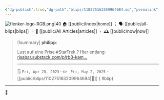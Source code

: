 ```yaml
---
{"dg-publish":true,"dg-path":"blips/110275163209964684.md","permalink":"/blips/110275163209964684/","title":"philipp on mastodon @ 2023-04-28"}
---
```



<div class="transclusion internal-embed is-loaded"><div class="markdown-embed">




![flenker-logo-RGB.png|40](/img/user/attachments/flenker-logo-RGB.png)
🏠 [[public/Index\|home]]  ⋮ 🗣️ [[public/all-blips\|blips]] ⋮  📝 [[public/All Articles\|articles]]  ⋮ 🕰️ [[public/now\|now]]


</div></div>


> [!summary] **philipp**:
>
> Lust auf eine Prise #StarTrek ? Hier entlang: [risabar.substack.com/p/rb3-kam…](https://risabar.substack.com/p/rb3-kampf-um-organia-errand-of-mercy)
> - - -
>
> 🗓️ <code>Fri, Apr 28, 2023</code>  · ✏️ <code> Fri, May 2, 2025</code>  · [[public/blips/110275163209964684\|🔗]]
{ #blip}


- - -

 👾
